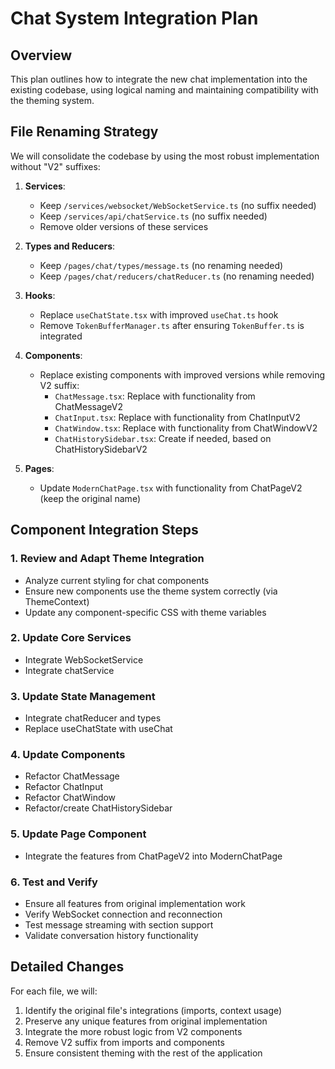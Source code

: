 # Chat System Integration Plan

## Overview
This plan outlines how to integrate the new chat implementation into the existing codebase, using logical naming and maintaining compatibility with the theming system.

## File Renaming Strategy
We will consolidate the codebase by using the most robust implementation without "V2" suffixes:

1. **Services**:
   - Keep `/services/websocket/WebSocketService.ts` (no suffix needed)
   - Keep `/services/api/chatService.ts` (no suffix needed)
   - Remove older versions of these services

2. **Types and Reducers**:
   - Keep `/pages/chat/types/message.ts` (no renaming needed)
   - Keep `/pages/chat/reducers/chatReducer.ts` (no renaming needed)

3. **Hooks**:
   - Replace `useChatState.tsx` with improved `useChat.ts` hook
   - Remove `TokenBufferManager.ts` after ensuring `TokenBuffer.ts` is integrated

4. **Components**:
   - Replace existing components with improved versions while removing V2 suffix:
     - `ChatMessage.tsx`: Replace with functionality from ChatMessageV2
     - `ChatInput.tsx`: Replace with functionality from ChatInputV2
     - `ChatWindow.tsx`: Replace with functionality from ChatWindowV2
     - `ChatHistorySidebar.tsx`: Create if needed, based on ChatHistorySidebarV2
   
5. **Pages**:
   - Update `ModernChatPage.tsx` with functionality from ChatPageV2 (keep the original name)

## Component Integration Steps

### 1. Review and Adapt Theme Integration
- Analyze current styling for chat components
- Ensure new components use the theme system correctly (via ThemeContext)
- Update any component-specific CSS with theme variables

### 2. Update Core Services
- Integrate WebSocketService
- Integrate chatService

### 3. Update State Management
- Integrate chatReducer and types
- Replace useChatState with useChat

### 4. Update Components
- Refactor ChatMessage
- Refactor ChatInput
- Refactor ChatWindow
- Refactor/create ChatHistorySidebar

### 5. Update Page Component
- Integrate the features from ChatPageV2 into ModernChatPage

### 6. Test and Verify
- Ensure all features from original implementation work
- Verify WebSocket connection and reconnection
- Test message streaming with section support
- Validate conversation history functionality

## Detailed Changes
For each file, we will:
1. Identify the original file's integrations (imports, context usage)
2. Preserve any unique features from original implementation
3. Integrate the more robust logic from V2 components
4. Remove V2 suffix from imports and components
5. Ensure consistent theming with the rest of the application